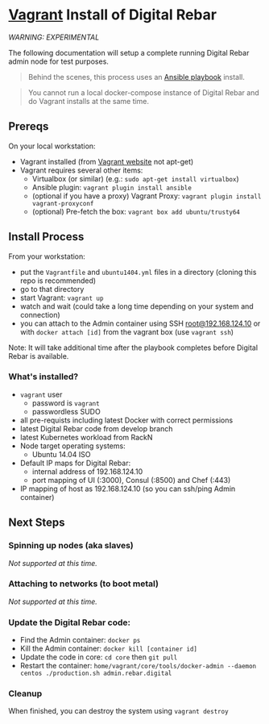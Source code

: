 # [Vagrant](https://www.vagrantup.com/) Install of Digital Rebar

*WARNING: EXPERIMENTAL*

The following documentation will setup a complete running Digital Rebar admin node for test purposes.

> Behind the scenes, this process uses an [Ansible playbook](install_ansible.md) install.

> You cannot run a local docker-compose instance of Digital Rebar and do Vagrant installs at the same time.

## Prereqs

On your local workstation:

  * Vagrant installed (from [Vagrant website](http://www.vagrantup.com/downloads.html) not apt-get)
  * Vagrant requires several other items:
     * Virtualbox (or similar) (e.g.: `sudo apt-get install virtualbox`)
     * Ansible plugin: `vagrant plugin install ansible`
     * (optional if you have a proxy) Vagrant Proxy: `vagrant plugin install vagrant-proxyconf`
     * (optional) Pre-fetch the box: `vagrant box add ubuntu/trusty64`

## Install Process

From your workstation:

  * put the `Vagrantfile` and `ubuntu1404.yml` files in a directory (cloning this repo is recommended)
  * go to that directory
  * start Vagrant: `vagrant up`
  * watch and wait (could take a long time depending on your system and connection)
  * you can attach to the Admin container using SSH root@192.168.124.10 or with `docker attach [id]` from the vagrant box (use `vagrant ssh`) 

Note: It will take additional time after the playbook completes before Digital Rebar is available.

### What's installed?

  * `vagrant` user
    * password is `vagrant`
    * passwordless SUDO
  * all pre-requists including latest Docker with correct permissions
  * latest Digital Rebar code from develop branch
  * latest Kubernetes workload from RackN
  * Node target operating systems:
    * Ubuntu 14.04 ISO
  * Default IP maps for Digital Rebar: 
    * internal address of 192.168.124.10
    * port mapping of UI (:3000), Consul (:8500) and Chef (:443)
  * IP mapping of host as 192.168.124.10 (so you can ssh/ping Admin container)

## Next Steps

### Spinning up nodes (aka slaves)

_Not supported at this time._

### Attaching to networks (to boot metal)

_Not supported at this time._

### Update the Digital Rebar code:

  * Find the Admin container: `docker ps`
  * Kill the Admin container: `docker kill [container id]`
  * Update the code in core: `cd core` then `git pull`
  * Restart the container: `home/vagrant/core/tools/docker-admin --daemon centos ./production.sh admin.rebar.digital`

### Cleanup 

When finished, you can destroy the system using `vagrant destroy`


